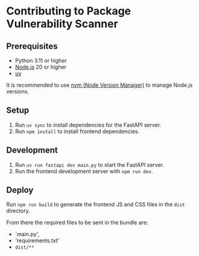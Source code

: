 # Contributing to Package Vulnerability Scanner

## Prerequisites

- Python 3.11 or higher
- [Node.js](https://nodejs.org/en) 20 or higher
- [uv](https://docs.astral.sh/uv/)

It is recommended to use [nvm (Node Version Manager)](https://github.com/nvm-sh/nvm)
to manage Node.js versions.

## Setup

1. Run `uv sync` to install dependencies for the FastAPI server.
2. Run `npm install` to install frontend dependencies.

## Development

1. Run `uv run fastapi dev main.py` to start the FastAPI server.
2. Run the frontend development server with `npm run dev`.

## Deploy

Run `npm run build` to generate the frontend JS and CSS files in the `dist`
directory.

From there the required files to be sent in the bundle are:

- `main.py',
- 'requirements.txt'
- `dist/**`
